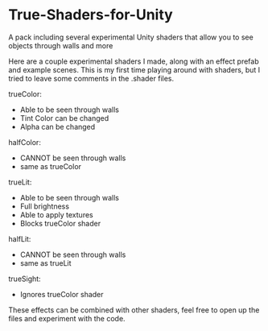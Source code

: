 # True-Shaders-for-Unity
A pack including several experimental Unity shaders that allow you to see objects through walls and more

Here are a couple experimental shaders I made, along with an effect prefab and example scenes.
This is my first time playing around with shaders, but I tried to leave some comments in the .shader files.

trueColor:
- Able to be seen through walls
- Tint Color can be changed
- Alpha can be changed

halfColor:
- CANNOT be seen through walls
- same as trueColor

trueLit:
- Able to be seen through walls
- Full brightness
- Able to apply textures
- Blocks trueColor shader

halfLit:
- CANNOT be seen through walls
- same as trueLit

trueSight:
- Ignores trueColor shader

These effects can be combined with other shaders, feel free to open up the files and experiment with the code.
